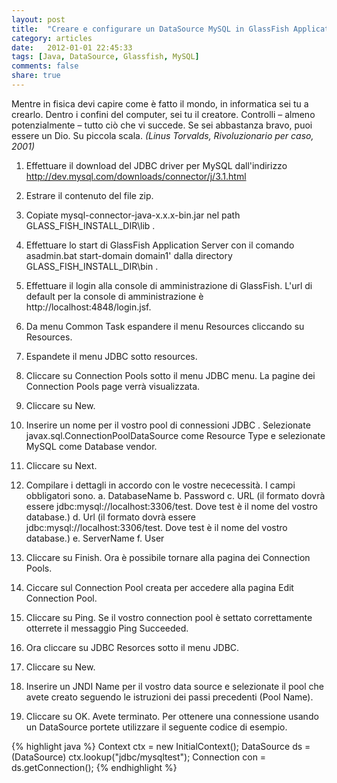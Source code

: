 ```yaml
---
layout: post
title:  "Creare e configurare un DataSource MySQL in GlassFish Application Server"
category: articles
date:   2012-01-01 22:45:33
tags: [Java, DataSource, Glassfish, MySQL]
comments: false
share: true
---
```


Mentre in fisica devi capire come è fatto il mondo, in informatica sei tu a crearlo. Dentro i confini del computer, sei tu il creatore. Controlli – almeno potenzialmente – tutto ciò che vi succede. Se sei abbastanza bravo, puoi essere un Dio. Su piccola scala.
*(Linus Torvalds, Rivoluzionario per caso, 2001)*



1. Effettuare il download del JDBC driver per MySQL dall'indirizzo
 http://dev.mysql.com/downloads/connector/j/3.1.html
2. Estrare il contenuto del file zip.
3. Copiate mysql-connector-java-x.x.x-bin.jar nel path GLASS_FISH_INSTALL_DIR\lib .
3. Effettuare lo start di GlassFish Application Server con il comando asadmin.bat start-domain domain1' dalla directory GLASS_FISH_INSTALL_DIR\bin .
4. Effettuare il login alla console di amministrazione di GlassFish. L'url di default per la console di amministrazione è http://localhost:4848/login.jsf.
5. Da menu Common Task espandere il menu Resources cliccando su Resources.
6. Espandete il menu JDBC sotto resources.
7. Cliccare su Connection Pools sotto il menu JDBC menu. La pagine dei Connection Pools page verrà visualizzata.
8. Cliccare su New.
9. Inserire un nome per il vostro pool di connessioni JDBC . Selezionate javax.sql.ConnectionPoolDataSource come Resource Type e selezionate MySQL come Database vendor.
10. Cliccare su Next.
11. Compilare i dettagli in accordo con le vostre nececessità. I campi obbligatori sono.
a. DatabaseName
b. Password
c. URL (il formato dovrà essere jdbc:mysql://localhost:3306/test. Dove test è il nome del vostro database.)
d. Url (il formato dovrà essere jdbc:mysql://localhost:3306/test. Dove test è il nome del vostro database.)
e. ServerName
f. User
12. Cliccare su Finish. Ora è possibile tornare alla pagina dei Connection Pools.
13. Ciccare sul Connection Pool creata per accedere alla pagina Edit Connection Pool.
14. Cliccare su Ping. Se il vostro connection pool è settato correttamente otterrete il messaggio Ping Succeeded.

15. Ora cliccare su JDBC Resorces sotto il menu JDBC.
16. Cliccare su New.
17. Inserire un JNDI Name per il vostro data source e selezionate il pool che avete creato seguendo le istruzioni dei passi precedenti (Pool Name).

18. Cliccare su OK. Avete terminato.
Per ottenere una connessione usando un DataSource portete utilizzare il seguente codice di esempio.

{% highlight java %}
Context ctx = new InitialContext();
DataSource ds = (DataSource) ctx.lookup("jdbc/mysqltest");
Connection con = ds.getConnection();
{% endhighlight %}


